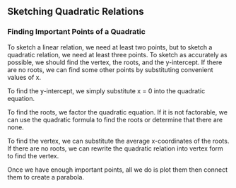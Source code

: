 Sketching Quadratic Relations
-------

### Finding Important Points of a Quadratic
To sketch a linear relation, we need at least two points, but to sketch a quadratic relation, we need at least three points. To sketch as accurately as possible, we should find the vertex, the roots, and the y-intercept. If there are no roots, we can find some other points by substituting convenient values of x.

To find the y-intercept, we simply substitute x = 0 into the quadratic equation.

To find the roots, we factor the quadratic equation. If it is not factorable, we can use the quadratic formula to find the roots or determine that there are none.

To find the vertex, we can substitute the average x-coordinates of the roots. If there are no roots, we can rewrite the quadratic relation into vertex form to find the vertex.

Once we have enough important points, all we do is plot them then connect them to create a parabola.
